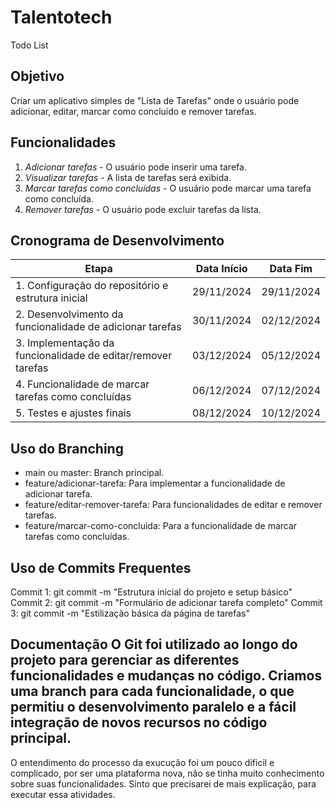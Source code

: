 # Talentotech
 Todo List

## Objetivo
Criar um aplicativo simples de "Lista de Tarefas" onde o usuário pode adicionar, editar, marcar como concluído e remover tarefas.

## Funcionalidades
1. *Adicionar tarefas* - O usuário pode inserir uma tarefa.
2. *Visualizar tarefas* - A lista de tarefas será exibida.
3. *Marcar tarefas como concluídas* - O usuário pode marcar uma tarefa como concluída.
4. *Remover tarefas* - O usuário pode excluir tarefas da lista.

## Cronograma de Desenvolvimento

| Etapa                     | Data Início | Data Fim   |
|---------------------------|-------------|------------|
| 1. Configuração do repositório e estrutura inicial | 29/11/2024  | 29/11/2024 |
| 2. Desenvolvimento da funcionalidade de adicionar tarefas | 30/11/2024 | 02/12/2024 |
| 3. Implementação da funcionalidade de editar/remover tarefas | 03/12/2024 | 05/12/2024 |
| 4. Funcionalidade de marcar tarefas como concluídas | 06/12/2024 | 07/12/2024 |
| 5. Testes e ajustes finais | 08/12/2024 | 10/12/2024 |

## Uso do Branching
- main ou master: Branch principal.
- feature/adicionar-tarefa: Para implementar a funcionalidade de adicionar tarefa.
- feature/editar-remover-tarefa: Para funcionalidades de editar e remover tarefas.
- feature/marcar-como-concluida: Para a funcionalidade de marcar tarefas como concluídas.

## Uso de Commits Frequentes
Commit 1: git commit -m "Estrutura inicial do projeto e setup básico"
Commit 2: git commit -m "Formulário de adicionar tarefa completo"
Commit 3: git commit -m "Estilização básica da página de tarefas"

## Documentação O Git foi utilizado ao longo do projeto para gerenciar as diferentes funcionalidades e mudanças no código. Criamos uma branch para cada funcionalidade, o que permitiu o desenvolvimento paralelo e a fácil integração de novos recursos no código principal.

O entendimento do processo da exucução foi um pouco dificil e complicado, por ser uma plataforma nova, não se tinha muito conhecimento sobre suas funcionalidades.
Sinto que precisarei de mais explicação, para executar essa atividades. 
